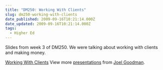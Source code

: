 ```yaml
---
title: "DM250: Working With Clients"
slug: dm250-working-with-clients
date_published: 2009-09-16T10:21:14.000Z
date_updated: 2009-09-16T10:21:14.000Z
tags:
  - Higher Ed
---
```


Slides from week 3 of DM250. We were talking about working with clients and making money.

[Working With Clients](http://www.slideshare.net/joelgoodman/working-with-clients-2003558)
View more [presentations](http://www.slideshare.net/) from [Joel Goodman](http://www.slideshare.net/joelgoodman).
